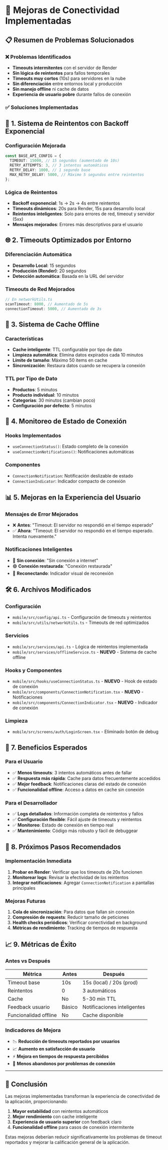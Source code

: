 # 🚀 Mejoras de Conectividad Implementadas

## 📋 Resumen de Problemas Solucionados

### ❌ Problemas Identificados
- **Timeouts intermitentes** con el servidor de Render
- **Sin lógica de reintentos** para fallos temporales
- **Timeouts muy cortos** (10s) para servidores en la nube
- **Sin diferenciación** entre entornos local y producción
- **Sin manejo offline** ni cache de datos
- **Experiencia de usuario pobre** durante fallos de conexión

### ✅ Soluciones Implementadas

## 🔧 1. Sistema de Reintentos con Backoff Exponencial

### Configuración Mejorada
```typescript
const BASE_API_CONFIG = {
  TIMEOUT: 15000, // 15 segundos (aumentado de 10s)
  RETRY_ATTEMPTS: 3, // 3 intentos automáticos
  RETRY_DELAY: 1000, // 1 segundo base
  MAX_RETRY_DELAY: 5000, // Máximo 5 segundos entre reintentos
};
```

### Lógica de Reintentos
- **Backoff exponencial**: 1s → 2s → 4s entre reintentos
- **Timeouts dinámicos**: 20s para Render, 15s para desarrollo local
- **Reintentos inteligentes**: Solo para errores de red, timeout y servidor (5xx)
- **Mensajes mejorados**: Errores más descriptivos para el usuario

## 🌐 2. Timeouts Optimizados por Entorno

### Diferenciación Automática
- **Desarrollo Local**: 15 segundos
- **Producción (Render)**: 20 segundos
- **Detección automática**: Basada en la URL del servidor

### Timeouts de Red Mejorados
```typescript
// En networkUtils.ts
scanTimeout: 8000, // Aumentado de 5s
connectionTimeout: 5000, // Aumentado de 3s
```

## 📱 3. Sistema de Cache Offline

### Características
- **Cache inteligente**: TTL configurable por tipo de dato
- **Limpieza automática**: Elimina datos expirados cada 10 minutos
- **Límite de tamaño**: Máximo 50 items en cache
- **Sincronización**: Restaura datos cuando se recupera la conexión

### TTL por Tipo de Dato
- **Productos**: 5 minutos
- **Producto individual**: 10 minutos
- **Categorías**: 30 minutos (cambian poco)
- **Configuración por defecto**: 5 minutos

## 🔄 4. Monitoreo de Estado de Conexión

### Hooks Implementados
- `useConnectionStatus()`: Estado completo de la conexión
- `useConnectionNotifications()`: Notificaciones automáticas

### Componentes
- `ConnectionNotification`: Notificación deslizable de estado
- `ConnectionIndicator`: Indicador compacto de conexión

## 📊 5. Mejoras en la Experiencia del Usuario

### Mensajes de Error Mejorados
- ❌ **Antes**: "Timeout: El servidor no respondió en el tiempo esperado"
- ✅ **Ahora**: "Timeout: El servidor no respondió en el tiempo esperado. Intenta nuevamente."

### Notificaciones Inteligentes
- 🔴 **Sin conexión**: "Sin conexión a internet"
- 🟢 **Conexión restaurada**: "Conexión restaurada"
- 🔄 **Reconectando**: Indicador visual de reconexión

## 🛠️ 6. Archivos Modificados

### Configuración
- `mobile/src/config/api.ts` - Configuración de timeouts y reintentos
- `mobile/src/utils/networkUtils.ts` - Timeouts de red optimizados

### Servicios
- `mobile/src/services/api.ts` - Lógica de reintentos implementada
- `mobile/src/services/offlineService.ts` - **NUEVO** - Sistema de cache offline

### Hooks y Componentes
- `mobile/src/hooks/useConnectionStatus.ts` - **NUEVO** - Hook de estado de conexión
- `mobile/src/components/ConnectionNotification.tsx` - **NUEVO** - Notificaciones
- `mobile/src/components/ConnectionIndicator.tsx` - **NUEVO** - Indicador de conexión

### Limpieza
- `mobile/src/screens/auth/LoginScreen.tsx` - Eliminado botón de debug

## 🎯 7. Beneficios Esperados

### Para el Usuario
- ✅ **Menos timeouts**: 3 intentos automáticos antes de fallar
- ✅ **Respuesta más rápida**: Cache para datos frecuentemente accedidos
- ✅ **Mejor feedback**: Notificaciones claras del estado de conexión
- ✅ **Funcionalidad offline**: Acceso a datos en cache sin conexión

### Para el Desarrollador
- ✅ **Logs detallados**: Información completa de reintentos y fallos
- ✅ **Configuración flexible**: Fácil ajuste de timeouts y reintentos
- ✅ **Monitoreo**: Estado de conexión en tiempo real
- ✅ **Mantenimiento**: Código más robusto y fácil de debuggear

## 🚀 8. Próximos Pasos Recomendados

### Implementación Inmediata
1. **Probar en Render**: Verificar que los timeouts de 20s funcionen
2. **Monitorear logs**: Revisar la efectividad de los reintentos
3. **Integrar notificaciones**: Agregar `ConnectionNotification` a pantallas principales

### Mejoras Futuras
1. **Cola de sincronización**: Para datos que fallan sin conexión
2. **Compresión de requests**: Reducir tamaño de peticiones
3. **Health checks periódicos**: Verificar conectividad en background
4. **Métricas de rendimiento**: Tracking de tiempos de respuesta

## 📈 9. Métricas de Éxito

### Antes vs Después
| Métrica | Antes | Después |
|---------|-------|---------|
| Timeout base | 10s | 15s (local) / 20s (prod) |
| Reintentos | 0 | 3 automáticos |
| Cache | No | 5-30 min TTL |
| Feedback usuario | Básico | Notificaciones inteligentes |
| Funcionalidad offline | No | Cache disponible |

### Indicadores de Mejora
- 📉 **Reducción de timeouts reportados por usuarios**
- 📈 **Aumento en satisfacción de usuario**
- ⚡ **Mejora en tiempos de respuesta percibidos**
- 🔄 **Menos abandonos por problemas de conexión**

---

## 🎉 Conclusión

Las mejoras implementadas transforman la experiencia de conectividad de la aplicación, proporcionando:

1. **Mayor estabilidad** con reintentos automáticos
2. **Mejor rendimiento** con cache inteligente
3. **Experiencia de usuario superior** con feedback claro
4. **Funcionalidad offline** para casos de conexión intermitente

Estas mejoras deberían reducir significativamente los problemas de timeout reportados y mejorar la calificación general de la aplicación.
